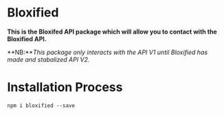# Bloxified

**This is the Bloxifed API package which will allow you to contact with the Bloxified API.** 

**NB:***This package only interacts with the API V1 until Bloxified has made and stabalized API V2.*

# Installation Process

```
npm i bloxified --save
```
